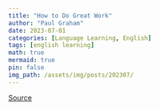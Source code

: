 ```yaml
---
title: "How to Do Great Work"
author: "Paul Graham"
date: 2023-07-01
categories: [Language Learning, English]
tags: [english learning]
math: true
mermaid: true
pin: false
img_path: /assets/img/posts/202307/
---
```




[Source](http://paulgraham.com/greatwork.html)